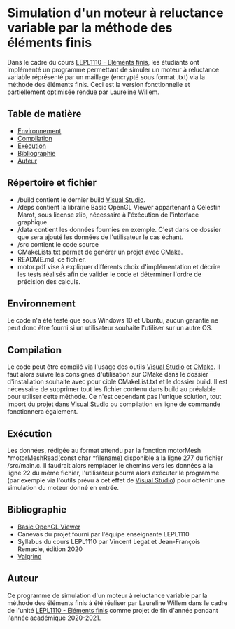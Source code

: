 # Simulation d'un moteur à reluctance variable par la méthode des éléments finis
Dans le cadre du cours [LEPL1110 - Eléments finis](https://sites.uclouvain.be/archives-portail/cdc2020/cours-2020-lepl1110), les étudiants ont implémenté un programme permettant de simuler un moteur à reluctance variable réprésenté par un maillage (encrypté sous format .txt) via la méthode des éléments finis. Ceci est la version fonctionnelle et partiellement optimisée rendue par Laureline Willem.
## Table de matière
* [Environnement](#environnement)
* [Compilation](#compilation)
* [Exécution](#exécution)
* [Bibliographie](#bibliographie)
* [Auteur](#auteur)
## Répertoire et fichier
*  /build contient le dernier build [Visual Studio](https://visualstudio.microsoft.com/fr/).
*  /deps contient la librairie Basic OpenGL Viewer appartenant à Célestin Marot, sous license zlib, nécessaire à l'éxécution de l'interface graphique.
*  /data contient les données fournies en exemple. C'est dans ce dossier que sera ajouté les données de l'utilisateur le cas échant.
*  /src contient le code source
*  CMakeLists.txt permet de genérer un projet avec CMake.
*  README.md, ce fichier.
*  motor.pdf vise à expliquer différents choix d'implémentation et décrire les tests réalisés afin de valider le code et déterminer l'ordre de précision des calculs.
## Environnement
Le code n'a été testé que sous Windows 10 et Ubuntu, aucun garantie ne peut donc être fourni si un utilisateur souhaite l'utiliser sur un autre OS.
## Compilation
Le code peut être compilé via l'usage des outils [Visual Studio](https://visualstudio.microsoft.com/fr/) et [CMake](https://cmake.org/). Il faut alors suivre les consignes d'utilisation sur CMake dans le dossier d'installation souhaite avec pour cible CMakeList.txt et le dossier build. Il est nécessaire de supprimer tout les fichier contenu dans build au préalable pour utiliser cette méthode. Ce n'est cependant pas l'unique solution, tout import du projet dans [Visual Studio](https://visualstudio.microsoft.com/fr/) ou compilation en ligne de commande fonctionnera également.
## Exécution
Les données, rédigée au format attendu par la fonction motorMesh \*motorMeshRead(const char \*filename) disponible à la ligne 277 du fichier /src/main.c.
Il faudrait alors remplacer le chemins vers les données à la ligne 22 du même fichier, l'utilisateur pourra alors exécuter le programme (par exemple via l'outils prévu à cet effet de [Visual Studio](https://visualstudio.microsoft.com/fr/)) pour obtenir une simulation du moteur donné en entrée.
## Bibliographie
* [Basic OpenGL Viewer](https://git.immc.ucl.ac.be/marotc/anm/-/tree/master/deps/BOV)
* Canevas du projet fourni par l'équipe enseignante LEPL1110
* Syllabus du cours LEPL1110 par Vincent Legat et Jean-François Remacle, édition 2020
* [Valgrind](https://valgrind.org/)
## Auteur
Ce programme de simulation d'un moteur à reluctance variable par la méthode des éléments finis à été réaliser par Laureline Willem dans le cadre de l'unité [LEPL1110 - Eléments finis](https://sites.uclouvain.be/archives-portail/cdc2020/cours-2020-lepl1110) comme projet de fin d'année pendant l'année académique 2020-2021.
